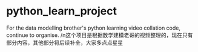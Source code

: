 # python_learn_project
For the data modelling brother's python learning video collation code, continue to organise.
/n这个项目是根据数学建模老哥的视频整理的，现在只有部分内容，其他部分将后续补全，大家多点点星星
